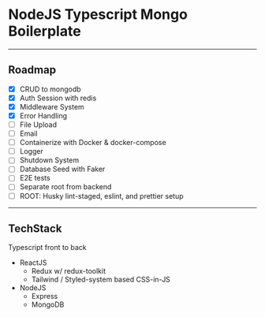 # NodeJS Typescript Mongo Boilerplate

---

## Roadmap

- [x] CRUD to mongodb
- [x] Auth Session with redis
- [x] Middleware System
- [x] Error Handling
- [ ] File Upload
- [ ] Email
- [ ] Containerize with Docker & docker-compose
- [ ] Logger
- [ ] Shutdown System
- [ ] Database Seed with Faker
- [ ] E2E tests
- [ ] Separate root from backend
- [ ] ROOT: Husky lint-staged, eslint, and prettier setup

---

## TechStack

Typescript front to back

- ReactJS
  - Redux w/ redux-toolkit
  - Tailwind / Styled-system based CSS-in-JS
- NodeJS
  - Express
  - MongoDB
